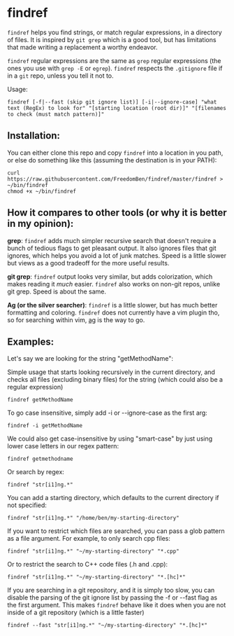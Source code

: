 # findref

`findref` helps you find strings, or match regular expressions, in a directory of files.  It is inspired by `git grep` which is a good tool, but has limitations that made writing a replacement a worthy endeavor.

`findref` regular expressions are the same as `grep` regular expressions (the ones you use with `grep -E` or `egrep`).  `findref` respects the `.gitignore` file if in a `git` repo, unless you tell it not to.

Usage:

    findref [-f|--fast (skip git ignore list)] [-i|--ignore-case] "what text (RegEx) to look for" "[starting location (root dir)]" "[filenames to check (must match pattern)]"

Installation:
-------------------------------------------------------------------

You can either clone this repo and copy `findref` into a location in you path, or else do something like this (assuming the destination is in your PATH):

    curl https://raw.githubusercontent.com/FreedomBen/findref/master/findref > ~/bin/findref
    chmod +x ~/bin/findref

How it compares to other tools (or why it is better in my opinion):
-------------------------------------------------------------------

**grep**:  `findref` adds much simpler recursive search that doesn't require a bunch of tedious flags to get pleasant output.  It also ignores files that git ignores, which helps you avoid a lot of junk matches.  Speed is a little slower but views as a good tradeoff for the more useful results.

**git grep**:  `findref` output looks very similar, but adds colorization, which makes reading it *much* easier.  `findref` also works on non-git repos, unlike git grep.  Speed is about the same.

**Ag (or the silver searcher)**:  `findref` is a little slower, but has much better formatting and coloring.  `findref` does not currently have a vim plugin tho, so for searching within vim, [ag](https://github.com/vim-scripts/ag.vim) is the way to go.

Examples:
---------

Let's say we are looking for the string "getMethodName":

Simple usage that starts looking recursively in the current directory, and checks all files (excluding binary files) for the string (which could also be a regular expression)

    findref getMethodName

To go case insensitive, simply add -i or --ignore-case as the first arg:

    findref -i getMethodName

We could also get case-insensitive by using "smart-case" by just using lower case letters in our regex pattern:

    findref getmethodname

Or search by regex:

    findref "str[i1]ng.*"

You can add a starting directory, which defaults to the current directory if not specified:

    findref "str[i1]ng.*" "/home/ben/my-starting-directory"

If you want to restrict which files are searched, you can pass a glob pattern as a file argument.  For example, to only search cpp files:

    findref "str[i1]ng.*" "~/my-starting-directory" "*.cpp"

Or to restrict the search to C++ code files (.h and .cpp):

    findref "str[i1]ng.*" "~/my-starting-directory" "*.[hc]*"

If you are searching in a git repository, and it is simply too slow, you can disable the parsing of the git ignore list by passing the -f or --fast flag as the first argument.  This makes `findref` behave like it does when you are not inside of a git repository (which is a little faster)

    findref --fast "str[i1]ng.*" "~/my-starting-directory" "*.[hc]*"
